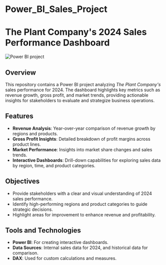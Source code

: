# Power_BI_Sales_Project
# The Plant Company's 2024 Sales Performance Dashboard  
![Power BI project](https://github.com/user-attachments/assets/a7a3aa30-b23d-4248-a5ce-d937ebb9fbce)

## Overview  
This repository contains a Power BI project analyzing *The Plant Company's* sales performance for 2024. The dashboard highlights key metrics such as revenue growth, gross profit, and market trends, providing actionable insights for stakeholders to evaluate and strategize business operations.

## Features  
- **Revenue Analysis**: Year-over-year comparison of revenue growth by regions and products.  
- **Gross Profit Insights**: Detailed breakdown of profit margins across product lines.  
- **Market Performance**: Insights into market share changes and sales trends.  
- **Interactive Dashboards**: Drill-down capabilities for exploring sales data by region, time, and product categories.  

## Objectives  
- Provide stakeholders with a clear and visual understanding of 2024 sales performance.  
- Identify high-performing regions and product categories to guide strategic decisions.  
- Highlight areas for improvement to enhance revenue and profitability.  

## Tools and Technologies  
- **Power BI**: For creating interactive dashboards.  
- **Data Sources**: Internal sales data for 2024, and historical data for comparison.  
- **DAX**: Used for custom calculations and measures. 
